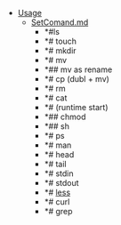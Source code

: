 - <a href = "E:\Node_projects\Node_Way\NBase\_Md\_Index\__Closer\_JS\Yuidocjs\content\Usage\cat.Usage\dir.Usage.md">Usage</a>
    - <a href = "E:\Node_projects\Node_Way\NBase\_Md\_Index\__Closer\_JS\Yuidocjs\content\Usage\SetComand.md">SetComand.md</a>
        - *#ls
        - *# touch
        - *# mkdir
        - *# mv
        - *## mv as rename
        - *# cp (dubl + mv)
        - *# rm 
        - *# cat
        - *# (runtime start)
        - *## chmod 
        - *## sh
        - *# ps
        - *# man 
        - *# head
        - *# tail 
        - *# stdin
        - *# stdout
        - *# [less](less/___setcomand.md)
        - *# curl
        - *# grep
